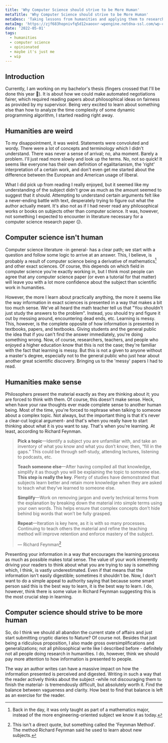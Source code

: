 ```yaml
---
title: 'Why Computer Science should strive to be More Human'
metaTitle: 'Why Computer Science should strive to be More Human'
metaDesc: 'Taking lessons from humanities and applying them to research and practices in computer sciences.'
metaImg: 'https://zjf683hopnivfq5d12xaooxr-wpengine.netdna-ssl.com/wp-content/uploads/2018/10/science-article-lede.jpg'
date: '2022-05-01'
tags:
  - humanities
  - computer science
  - opinionated
  - maybe it's just me
  - wip
---
```


## Introduction

Currently, I am working on my bachelor's thesis (fingers crossed that I'll be
done this year 🙏). It is about how we could make automated negotiations fairer,
which required reading papers about philosophical ideas on fairness as provided
by my supervisor. Being very excited to learn about something else than how to
analyze the time complexity of some dynamic programming algorithm, I started
reading right away.

## Humanities are weird

To my disappointment, it was weird. Statements were convoluted and wordy. There
were a lot of concepts and terminology which I didn't understand. There was
never a sense of arrival; no, aha moment. Barely a problem. I'll just read more
slowly and look up the terms. No, not so quick! It seems like everyone has their
own definition of egalitarianism, the 'right' interpretation of a certain work,
and don't even get me started about the difference between the European and
American usage of liberal.

What I did pick up from reading I really enjoyed, but it seemed like my
understanding of the subject didn't grow as much as the amount seemed to suggest
that it should. Attempting to understand certain arguments felt like a
never-ending battle with text, desperately trying to figure out what the author
actually meant. It's also not as if I had never read any philosophical works or
books on subjects other than computer science. It was, however, not something I
expected to encounter in literature necessary for a computer science research
paper :confused:.

## Computer science isn't human

Computer science literature -in general- has a clear path; we start with a
question and follow some logic to arrive at an answer. This, I believe, is
probably a result of computer science being a derivative of mathematics[^1] and
other exact sciences. Of course, this depends on which field in computer science
you're exactly working in, but I think most people can agree that any computer
science paper (or even a tutorial for that matter) will leave you with a lot
more confidence about the subject than scientific work in humanities.

However, the more I learn about practically anything, the more it seems like the
way information in exact sciences is presented in a way that makes a bit too
much sense. We've all heard the math teacher tell us that "You shouldn't just
study the answers to the problem". Instead, you should try and figure it out by
messing around, encountering dead ends, etc. Learning is messy. This, however,
is the complete opposite of how information is presented in textbooks, papers,
and textbooks. Giving students and the general public the idea that if you can't
find the answer immediately, you're doing something wrong. Now, of course,
researchers, teachers, and people who enjoyed a higher education know that this
is not the case; they're familiar with the fact that learning is messy. But this
is not a given to anyone without a master's degree, especially not to the
general public who just hear about another great scientific discovery. Bringing
us to the 'messy' papers I had to read.

[^1]: Back in the day, it was only taught as part of a mathematics major, instead of the more engineering-oriented subject we know it as today.

## Humanities make sense

Philosophers present the material exactly as they are thinking about it; you are
forced to think with them. Of course, this doesn't make sense. Heck, when have
your raw thoughts ever made complete sense to another human being. Most of the
time, you're forced to rephrase when talking to someone about a complex topic.
Not always, but the important thing is that it's never a clear-cut logical
argument- and that's when you really have to start thinking about what it is you
want to say. That's when you're learning. At least, according to Richard
Feynman.

> **Pick a topic**—Identify a subject you are unfamiliar with, and take an inventory
> of what you know and what you don’t know; then, “fill in the gaps.” This could
> be through self-study, attending lectures, listening to podcasts, etc.
> 
> **Teach someone else**—After having compiled all that knowledge, simplify it as though you
> will be explaining the topic to someone else. **This step is really the key**.
> Plenty of studies have demonstrated that subjects learn better and retain more
> knowledge when they are asked to teach what they’ve learned to someone else.
> 
> **Simplify**—Work on removing jargon and overly technical terms from the explanation
> by breaking down the material into simple terms using your own words. This helps
> ensure that complex concepts don’t hide behind big words that won’t be fully
> grasped.
> 
> **Repeat**—Iteration is key here, as it is with so many processes.
> Continuing to teach others the material and refine the teaching method will
> improve retention and enforce mastery of the subject.
>
> — Richard Feynman[^2]

Presenting your information in a way that encourages the learning process as
much as possible makes total sense. The value of your work inherently driving
your readers to think about what you are trying to say is something which, I
think, is vastly underestimated. Even if that means that the information isn't
easily digestible; sometimes it shouldn't be. Now, I don't want to do a simple
appeal to authority saying that because some smart person said this is the best
way to learn, it is the best way to learn. I do, however, think there is some
value in Richard Feynman suggesting this is the most crucial step in learning.

[^2]: This isn't a direct quote, but something called the 'Feynman Method'. The
    method Richard Feynman said he used to learn about new subjects.

## Computer science should strive to be more human

So, do I think we should all abandon the current state of affairs and just start
submitting cryptic diaries to Nature? Of course not. Besides that just being a
ridiculous proposition, I also made gross oversimplifications and
generalizations; not all philosophical write like I described before -
definitely not all people doing research in humanities. I do, however, think we
should pay more attention to how information is presented to people.

The way an author writes can have a massive impact on how the information
presented is perceived and digested. Writing in such a way that the reader
actively thinks about the subject -while not discouraging them to finish the
material- is tremendously difficult, but absolutely worth it. Find the balance
between vagueness and clarity. How best to find that balance is left as an
exercise for the reader.
